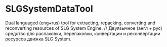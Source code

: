 # SLGSystemDataTool
Dual languaged (eng+rus) tool for extracting, repacking, converting and reconverting resources of SLG System Engine. // Двуязычное (англ + рус) средство для распаковки, перепаковки, конвертации и реконвертации ресурсов движка SLG System.
